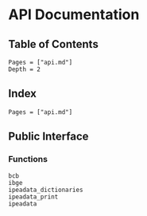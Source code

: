 # API Documentation

## Table of Contents

```@contents
Pages = ["api.md"]
Depth = 2
```

## Index

```@index
Pages = ["api.md"]
```

## Public Interface

### Functions

```@docs
bcb
ibge
ipeadata_dictionaries
ipeadata_print
ipeadata
```